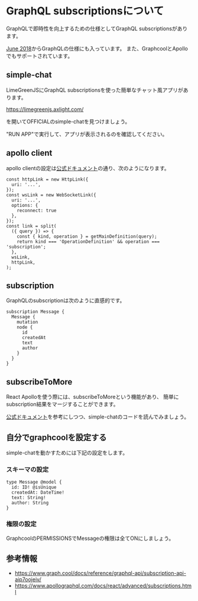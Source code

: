 # GraphQL subscriptionsについて

GraphQLで即時性を向上するための仕様としてGraphQL subscriptionsがあります。

[June 2018](https://github.com/facebook/graphql/releases/tag/June2018)からGraphQLの仕様にも入っています。
また、GraphcoolとApolloでもサポートされています。

## simple-chat

LimeGreenJSにGraphQL subscriptionsを使った簡単なチャット風アプリがあります。

<https://limegreenjs.axlight.com/>

を開いてOFFICIALのsimple-chatを見つけましょう。

"RUN APP"で実行して、アプリが表示されるのを確認してください。

## apollo client

apollo clientの設定は[公式ドキュメント](https://www.apollographql.com/docs/react/advanced/subscriptions.html#subscriptions-client)の通り、次のようになります。

```
const httpLink = new HttpLink({
  uri: '...',
});
const wsLink = new WebSocketLink({
  uri: '...',
  options: {
    reconnect: true
  },
});
const link = split(
  ({ query }) => {
    const { kind, operation } = getMainDefinition(query);
    return kind === 'OperationDefinition' && operation === 'subscription';
  },
  wsLink,
  httpLink,
);
```

## subscription

GraphQLのsubscriptionは次のように直感的です。

```
subscription Message {
  Message {
    mutation
    node {
      id
      createdAt
      text
      author
    }
  }
}
```

## subscribeToMore

React Apolloを使う際には、subscribeToMoreという機能があり、
簡単にsubscription結果をマージすることができます。

[公式ドキュメント](https://www.apollographql.com/docs/react/advanced/subscriptions.html#subscribe-to-more)を参考にしつつ、simple-chatのコードを読んでみましょう。

## 自分でgraphcoolを設定する

simple-chatを動かすためには下記の設定をします。

### スキーマの設定

```
type Message @model {
  id: ID! @isUnique
  createdAt: DateTime!
  text: String!
  author: String
}
```

### 権限の設定

GraphcoolのPERMISSIONSでMessageの権限は全てONにしましょう。

## 参考情報

- https://www.graph.cool/docs/reference/graphql-api/subscription-api-aip7oojeiv/
- https://www.apollographql.com/docs/react/advanced/subscriptions.html
